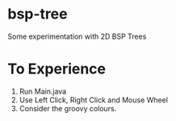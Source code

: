 # bsp-tree
Some experimentation with 2D BSP Trees

# To Experience
1. Run Main.java
2. Use Left Click, Right Click and Mouse Wheel
3. Consider the groovy colours.
